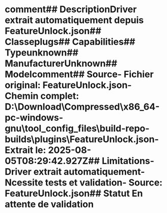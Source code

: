 # comment##  DescriptionDriver extrait automatiquement depuis FeatureUnlock.json##  Classeplugs##  Capabilities##  Typeunknown##  ManufacturerUnknown##  Modelcomment##  Source- **Fichier original**: FeatureUnlock.json- **Chemin complet**: D:\Download\Compressed\x86_64-pc-windows-gnu\tool_config_files\build-repo-builds\plugins\FeatureUnlock.json- **Extrait le**: 2025-08-05T08:29:42.927Z##  Limitations- Driver extrait automatiquement- Ncessite tests et validation- Source: FeatureUnlock.json##  Statut En attente de validation
